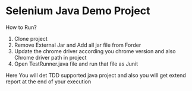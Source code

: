 # Selenium Java Demo Project

How to Run?

1. Clone project
2. Remove External Jar and Add all jar file from Forder
3. Update the chrome driver according you chrome version and also Chrome driver path in project
4. Open TestRunner.java file and run that file as Junit


Here You will det TDD supported java project and also you will get extend report at the end of your execution

